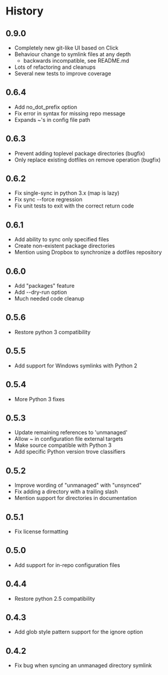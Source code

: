 # History

## 0.9.0

* Completely new git-like UI based on Click
* Behaviour change to symlink files at any depth
   - backwards incompatible, see README.md
* Lots of refactoring and cleanups
* Several new tests to improve coverage

## 0.6.4

* Add no_dot_prefix option
* Fix error in syntax for missing repo message
* Expands ~'s in config file path

## 0.6.3

* Prevent adding toplevel package directories (bugfix)
* Only replace existing dotfiles on remove operation (bugfix)

## 0.6.2

* Fix single-sync in python 3.x (map is lazy)
* Fix sync --force regression
* Fix unit tests to exit with the correct return code

## 0.6.1

* Add ability to sync only specified files
* Create non-existent package directories
* Mention using Dropbox to synchronize a dotfiles repository

## 0.6.0

* Add "packages" feature
* Add --dry-run option
* Much needed code cleanup

## 0.5.6

* Restore python 3 compatibility

## 0.5.5

* Add support for Windows symlinks with Python 2

## 0.5.4

* More Python 3 fixes

## 0.5.3

* Update remaining references to 'unmanaged'
* Allow ~ in configuration file external targets
* Make source compatible with Python 3
* Add specific Python version trove classifiers

## 0.5.2

* Improve wording of "unmanaged" with "unsynced"
* Fix adding a directory with a trailing slash
* Mention support for directories in documentation

## 0.5.1

* Fix license formatting

## 0.5.0

* Add support for in-repo configuration files

## 0.4.4

* Restore python 2.5 compatibility

## 0.4.3

* Add glob style pattern support for the ignore option

## 0.4.2

* Fix bug when syncing an unmanaged directory symlink
